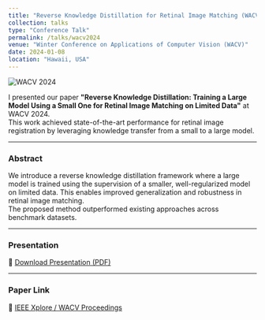 ```yaml
---
title: "Reverse Knowledge Distillation for Retinal Image Matching (WACV 2024)"
collection: talks
type: "Conference Talk"
permalink: /talks/wacv2024
venue: "Winter Conference on Applications of Computer Vision (WACV)"
date: 2024-01-08
location: "Hawaii, USA"
---
```


<img src="/images/wacv2024.png"
     alt="WACV 2024"
     style="display:block; margin: 0 auto; max-width: 600px;" />

I presented our paper **"Reverse Knowledge Distillation: Training a Large Model Using a Small One for Retinal Image Matching on Limited Data"** at WACV 2024.  
This work achieved state-of-the-art performance for retinal image registration by leveraging knowledge transfer from a small to a large model.

---

### Abstract
We introduce a reverse knowledge distillation framework where a large model is trained using the supervision of a smaller, well-regularized model on limited data. This enables improved generalization and robustness in retinal image matching.  
The proposed method outperformed existing approaches across benchmark datasets.

---

### Presentation
📑 [Download Presentation (PDF)](/assets/presentations/wacv2024_presentation.pdf)

---

### Paper Link
🔗 [IEEE Xplore / WACV Proceedings](https://wacv2024.thecvf.com/)
